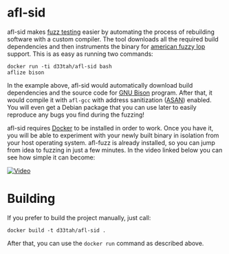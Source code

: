 afl-sid
=======

afl-sid makes [fuzz testing](htts://en.wikipedia.org/wiki/fuzz_testing) easier
by automating the process of rebuilding software with a custom compiler. The
tool downloads all the required build dependencies and then instruments the
binary for [american fuzzy lop](http://lcamtuf.coredump.cx/afl/) support. This
is as easy as running two commands:

    docker run -ti d33tah/afl-sid bash
    aflize bison

In the example above, afl-sid would automatically download build dependencies
and the source code for [GNU Bison](https://gnu.org/software/bison/) program.
After that, it would compile it with `afl-gcc` with address sanitization
([ASAN](https://en.wikipedia.org/wiki/AddressSanitizer)) enabled. You will
even get a Debian package that you can use later to easily reproduce any bugs
you find during the fuzzing!

afl-sid requires [Docker](https://www.docker.com/) to be installed in order to
work. Once you have it, you will be able to experiment with your newly built
binary in isolation from your host operating system. afl-fuzz is already
installed, so you can jump from idea to fuzzing in just a few minutes. In the
video linked below you can see how simple it can become:

[![Video](https://i.imgur.com/SJ9S66e.png)](https://asciinema.org/a/26623?autoplay=1)

Building
========

If you prefer to build the project manually, just call:

    docker build -t d33tah/afl-sid .

After that, you can use the `docker run` command as described above.
